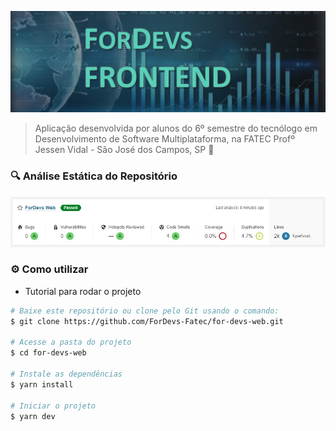 
<p align = "center">
<img src = "https://github.com/ForDevs-Fatec/Documentation/blob/main/frontend.jpg">

> Aplicação desenvolvida por alunos do 6º semestre do tecnólogo em Desenvolvimento de Software Multiplataforma, na FATEC Profº Jessen Vidal - São José dos Campos, SP :rocket:

### 🔍 Análise Estática do Repositório

<p align = "center">
<img src = "https://github.com/ForDevs-Fatec/Documentation/blob/main/Analise%20web%20sprint%201.jpg" >

### :gear: Como utilizar

- Tutorial para rodar o projeto

```bash
# Baixe este repositório ou clone pelo Git usando o comando:
$ git clone https://github.com/ForDevs-Fatec/for-devs-web.git

# Acesse a pasta do projeto
$ cd for-devs-web

# Instale as dependências
$ yarn install

# Iniciar o projeto
$ yarn dev


```
